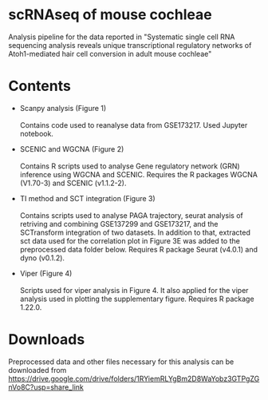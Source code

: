 # scRNAseq of mouse cochleae
Analysis pipeline for the data reported in "Systematic single cell RNA sequencing analysis reveals unique transcriptional regulatory networks of Atoh1-mediated hair cell conversion in adult mouse cochleae"

# Contents
- Scanpy analysis (Figure 1)\
\
  Contains code used to reanalyse data from GSE173217. Used Jupyter notebook.
  
- SCENIC and WGCNA (Figure 2)\
\
  Contains R scripts used to analyse Gene regulatory network (GRN) inference using WGCNA and SCENIC. Requires the R packages WGCNA (V1.70-3) and SCENIC (v1.1.2-2).
  
- TI method and SCT integration (Figure 3)\
\
  Contains scripts used to analyse PAGA trajectory, seurat analysis of retriving and combining GSE137299 and GSE173217, and the SCTransform integration of two datasets. In addition to that, extracted sct data used for the correlation plot in Figure 3E was added to the preprocessed data folder below. Requires R package Seurat (v4.0.1) and dyno (v0.1.2).
  
- Viper (Figure 4)\
\
  Scripts used for viper analysis in Figure 4. It also applied for the viper analysis used in plotting the supplementary figure. Requires R package 1.22.0.
  
  
# Downloads
Preprocessed data and other files necessary for this analysis can be downloaded from https://drive.google.com/drive/folders/1RYiemRLYgBm2D8WaYobz3GTPgZGnVo8C?usp=share_link
